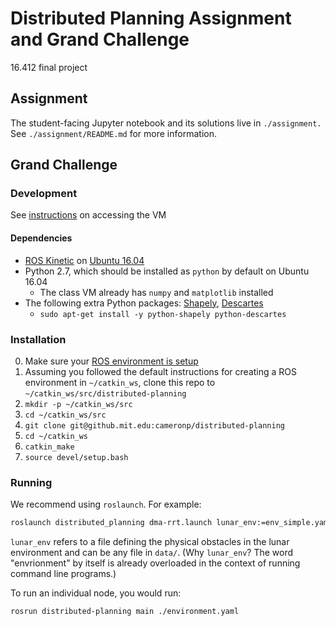 # Distributed Planning Assignment and Grand Challenge

16.412 final project

## Assignment

The student-facing Jupyter notebook and its solutions live in `./assignment.` See `./assignment/README.md` for more information.

## Grand Challenge

### Development

See [instructions](https://docs.google.com/document/d/1oX_eJmV-vMKZSr4hDh7DyUTJEKLYcL7JspLI2c2MxHc/edit#heading=h.la9ejcobwj1r) on accessing the VM

#### Dependencies

* [ROS Kinetic](http://wiki.ros.org/kinetic) on [Ubuntu 16.04](http://releases.ubuntu.com/16.04/)
* Python 2.7, which should be installed as `python` by default on Ubuntu 16.04
  * The class VM already has `numpy` and `matplotlib` installed
* The following extra Python packages: [Shapely](https://pypi.org/project/Shapely/), [Descartes](https://pypi.org/project/descartes/)
  * `sudo apt-get install -y python-shapely python-descartes`

### Installation

0. Make sure your [ROS environment is setup](http://wiki.ros.org/ROS/Tutorials/InstallingandConfiguringROSEnvironment)
1. Assuming you followed the default instructions for creating a ROS environment in `~/catkin_ws`, clone this repo to `~/catkin_ws/src/distributed-planning`
  1. `mkdir -p ~/catkin_ws/src`
  2. `cd ~/catkin_ws/src`
  3. `git clone git@github.mit.edu:cameronp/distributed-planning`
2. `cd ~/catkin_ws`
3. `catkin_make`
4. `source devel/setup.bash`

### Running

We recommend using `roslaunch`. For example:

```sh
roslaunch distributed_planning dma-rrt.launch lunar_env:=env_simple.yaml
```

`lunar_env` refers to a file defining the physical obstacles in the lunar environment and can be any file in `data/`. (Why `lunar_env`? The word "envrionment" by itself is already overloaded in the context of running command line programs.)

To run an individual node, you would run:

```sh
rosrun distributed-planning main ./environment.yaml
```
